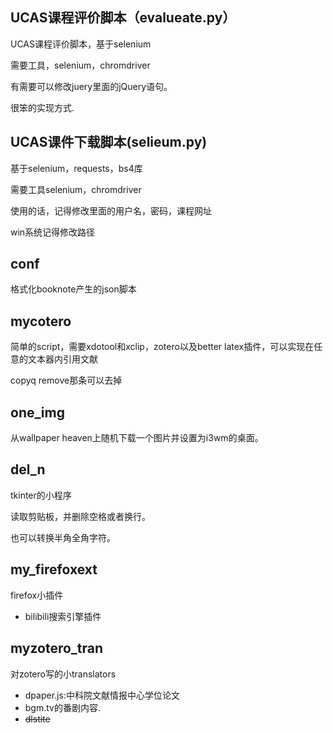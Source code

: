 ## UCAS课程评价脚本（evalueate.py）

UCAS课程评价脚本，基于selenium

需要工具，selenium，chromdriver

有需要可以修改juery里面的jQuery语句。

很笨的实现方式.

## UCAS课件下载脚本(selieum.py)

基于selenium，requests，bs4库

需要工具selenium，chromdriver

使用的话，记得修改里面的用户名，密码，课程网址

win系统记得修改路径

## conf

格式化booknote产生的json脚本

## mycotero

简单的script，需要xdotool和xclip，zotero以及better latex插件，可以实现在任意的文本器内引用文献

copyq remove那条可以去掉

## one_img

从wallpaper heaven上随机下载一个图片并设置为i3wm的桌面。

## del_n

tkinter的小程序

读取剪贴板，并删除空格或者换行。

也可以转换半角全角字符。

## my_firefoxext

firefox小插件

- bilibili搜索引擎插件

## myzotero_tran

对zotero写的小translators

- dpaper.js:中科院文献情报中心学位论文
- bgm.tv的番剧内容.
- ~~dlstite~~
